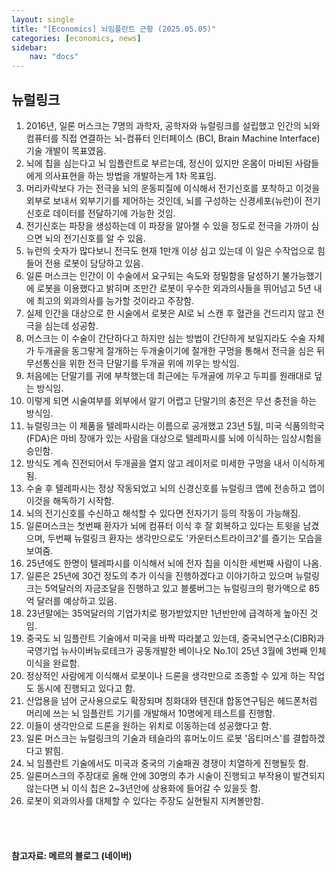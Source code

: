 ```yaml
---
layout: single
title: "[Economics] 뇌임플란트 근황 (2025.05.05)"
categories: [economics, news]
sidebar:
    nav: "docs"
---
```


## 뉴럴링크
1. 2016년, 일론 머스크는 7명의 과학자, 공학자와 뉴럴링크를 설립했고 인간의 뇌와 컴퓨터를 직접 연결하는 뇌-컴퓨터 인터페이스 (BCI, Brain Machine Interface) 기술 개발이 목표였음.
1. 뇌에 칩을 심는다고 뇌 임플란트로 부르는데, 정신이 있지만 온몸이 마비된 사람들에게 의사표현을 하는 방법을 개발하는게 1차 목표임.
1. 머리카락보다 가는 전극을 뇌의 운동피질에 이식해서 전기신호를 포착하고 이것을 외부로 보내서 외부기기를 제어하는 것인데, 뇌를 구성하는 신경세포(뉴런)이 전기신호로 데이터를 전달하기에 가능한 것임.
1. 전기신호는 파장을 생성하는데 이 파장을 알아챌 수 있을 정도로 전극을 가까이 심으면 뇌의 전기신호를 알 수 있음.
1. 뉴런의 숫자가 많다보니 전극도 현재 1만개 이상 심고 있는데 이 일은 수작업으로 힘들어 전용 로봇이 담당하고 있음.
1. 일론 머스크는 인간이 이 수술에서 요구되는 속도와 정밀함을 달성하기 불가능했기에 로봇을 이용했다고 밝히며 조만간 로봇이 우수한 외과의사들을 뛰어넘고 5년 내에 최고의 외과의사를 능가할 것이라고 주장함.
1. 실제 인간을 대상으로 한 시술에서 로봇은 AI로 뇌 스캔 후 혈관을 건드리지 않고 전극을 심는데 성공함.
1. 머스크는 이 수술이 간단하다고 하지만 심는 방법이 간단하게 보일지라도 수술 자체가 두개골을 동그랗게 절개하는 두개술이기에 절개한 구멍을 통해서 전극을 심은 뒤 무선통신을 위한 전극 단말기를 두개골 위에 끼우는 방식임.
1. 처음에는 단말기를 귀에 부착했는데 최근에는 두개골에 끼우고 두피를 원래대로 덮는 방식임.
1. 이렇게 되면 시술여부를 외부에서 알기 어렵고 단말기의 충전은 무선 충전을 하는 방식임.
1. 뉴럴링크는 이 제품을 텔레파시라는 이름으로 공개했고 23년 5월, 미국 식품의학국(FDA)은 마비 장애가 있는 사람을 대상으로 텔레파시를 뇌에 이식하는 임상시험을 승인함.
1. 방식도 계속 진전되어서 두개골을 열지 않고 레이저로 미세한 구멍을 내서 이식하게 됨.
1. 수술 후 텔레파시는 정상 작동되었고 뇌의 신경신호를 뉴럴링크 앱에 전송하고 앱이 이것을 해독하기 시작함.
1. 뇌의 전기신호를 수신하고 해석할 수 있다면 전자기기 등의 작동이 가능해짐.
1. 일론머스크는 첫번째 환자가 뇌에 컴퓨터 이식 후 잘 회복하고 있다는 트윗을 남겼으며, 두번째 뉴럴링크 환자는 생각만으로도 '카운터스트라이크2'를 즐기는 모습을 보여줌.
1. 25년에도 한명이 텔레파시를 이식해서 뇌에 전자 칩을 이식한 세번째 사람이 나옴.
1. 일론은 25년에 30건 정도의 추가 이식을 진행하겠다고 이야기하고 있으며 뉴럴링크는 5억달러의 자금조달을 진행하고 있고 블룸버그는 뉴럴링크의 평가액으로 85억 달러를 예상하고 있음.
1. 23년말에는 35억달러의 기업가치로 평가받았지만 1년반만에 급격하게 높아진 것임.
1. 중국도 뇌 임플란트 기술에서 미국을 바짝 따라붙고 있는데, 중국뇌연구소(CIBR)과 국영기업 뉴사이버뉴로테크가 공동개발한 베이나오 No.1이 25년 3월에 3번째 인체이식을 완료함.
1. 정상적인 사람에게 이식해서 로봇이나 드론을 생각만으로 조종할 수 있게 하는 작업도 동시에 진행되고 있다고 함.
1. 산업용을 넘어 군사용으로도 확장되며 칭화대와 텐진대 합동연구팀은 헤드폰처럼 머리에 쓰는 뇌 임플란트 기기를 개발해서 10명에게 테스트를 진행함.
1. 이들이 생각만으로 드론을 원하는 위치로 이동하는데 성공했다고 함.
1. 일론 머스크는 뉴럴링크의 기술과 테슬라의 휴머노이드 로봇 '옵티머스'를 결합하겠다고 밝힘.
1. 뇌 임플란트 기술에서도 미국과 중국의 기술패권 경쟁이 치열하게 진행될듯 함.
1. 일론머스크의 주장대로 올해 안에 30명의 추가 시술이 진행되고 부작용이 발견되지 않는다면 뇌 이식 칩은 2~3년안에 상용화에 들어갈 수 있을듯 함.
1. 로봇이 외과의사를 대체할 수 있다는 주장도 실현될지 지켜볼만함.



<br/>
<br/>

#### 참고자료: 메르의 블로그 (네이버)